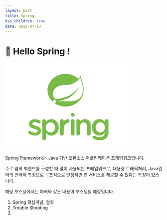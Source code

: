 ```yaml
---
layout: post
title: Spring
has_children: true
date: 2022-07-13
---
```


# 👋 Hello Spring <i class="fa-solid fa-leaf"></i>!

![img.png](/assets/images/spring/img.png)

Spring Framework는 Java 기반 오픈소스 어플리케이션 프레임워크입니다.

주로 웹의 백엔드를 구성할 때 많이 사용되는 프레임워크로, 대용량 트래픽처리, Java언어의 언어적 특징으로 구조적으로 안정적인 웹 서비스를 제공할 수 있다는 특징이 있습니다.

해당 포스팅에서는 아래와 같은 내용이 포스팅될 예정입니다.
1. Spring 핵심개념, 철학
2. Trouble Shooting
3. 
